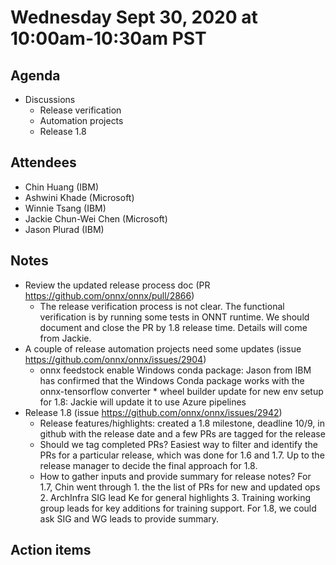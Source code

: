 # Wednesday Sept 30, 2020 at 10:00am-10:30am PST

## Agenda
* Discussions
    * Release verification
    * Automation projects
    * Release 1.8

## Attendees 
* Chin Huang (IBM)
* Ashwini Khade (Microsoft)
* Winnie Tsang (IBM)
* Jackie Chun-Wei Chen (Microsoft)
* Jason Plurad (IBM)

## Notes
* Review the updated release process doc (PR https://github.com/onnx/onnx/pull/2866)
  * The release verification process is not clear. The functional verification is by running some tests in ONNT runtime. We should document and close the PR by 1.8 release time. Details will come from Jackie.
* A couple of release automation projects need some updates (issue https://github.com/onnx/onnx/issues/2904)
  * onnx feedstock enable Windows conda package: Jason from IBM has confirmed that the Windows Conda package works with the onnx-tensorflow converter  * wheel builder update for new env setup for 1.8: Jackie will update it to use Azure pipelines
* Release 1.8 (issue https://github.com/onnx/onnx/issues/2942)
  * Release features/highlights: created a 1.8 milestone, deadline 10/9, in github with the release date and a few PRs are tagged for the release
  * Should we tag completed PRs? Easiest way to filter and identify the PRs for a particular release, which was done for 1.6 and 1.7. Up to the release manager to decide the final approach for 1.8.
  * How to gather inputs and provide summary for release notes? For 1.7, Chin went through 1. the the list of PRs for new and updated ops 2. ArchInfra SIG lead Ke for general highlights 3. Training working group leads for key additions for training support. For 1.8, we could ask SIG and WG leads to provide summary.

## Action items
